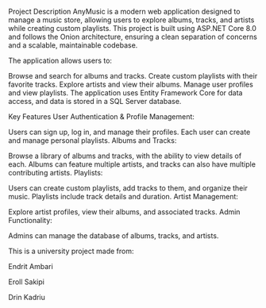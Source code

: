 Project Description
AnyMusic is a modern web application designed to manage a music store, allowing users to explore albums, tracks, and artists while creating custom playlists. 
This project is built using ASP.NET Core 8.0 and follows the Onion architecture, ensuring a clean separation of concerns and a scalable, maintainable codebase.

The application allows users to:

Browse and search for albums and tracks.
Create custom playlists with their favorite tracks.
Explore artists and view their albums.
Manage user profiles and view playlists.
The application uses Entity Framework Core for data access, and data is stored in a SQL Server database.

Key Features
User Authentication & Profile Management:

Users can sign up, log in, and manage their profiles.
Each user can create and manage personal playlists.
Albums and Tracks:

Browse a library of albums and tracks, with the ability to view details of each.
Albums can feature multiple artists, and tracks can also have multiple contributing artists.
Playlists:

Users can create custom playlists, add tracks to them, and organize their music.
Playlists include track details and duration.
Artist Management:

Explore artist profiles, view their albums, and associated tracks.
Admin Functionality:

Admins can manage the database of albums, tracks, and artists.

This is a university project made from:

Endrit Ambari

Eroll Sakipi

Drin Kadriu
